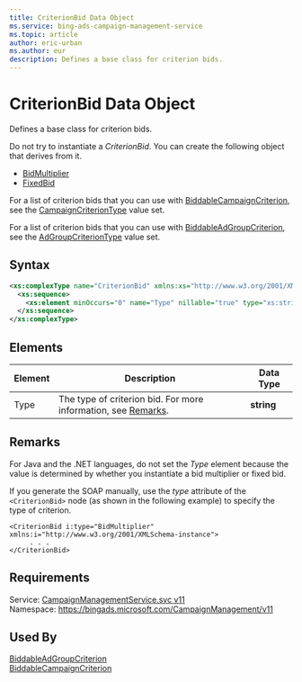 ```yaml
---
title: CriterionBid Data Object
ms.service: bing-ads-campaign-management-service
ms.topic: article
author: eric-urban
ms.author: eur
description: Defines a base class for criterion bids.
---
```

# CriterionBid Data Object
Defines a base class for criterion bids.

Do not try to instantiate a *CriterionBid*. You can create the following object that derives from it.
-   [BidMultiplier](../campaign-management-service/bidmultiplier.md)  
-   [FixedBid](../campaign-management-service/fixedbid.md)  

For a list of criterion bids that you can use with [BiddableCampaignCriterion](../campaign-management-service/biddablecampaigncriterion.md), see the [CampaignCriterionType](../campaign-management-service/campaigncriteriontype.md) value set.

For a list of criterion bids that you can use with [BiddableAdGroupCriterion](../campaign-management-service/biddableadgroupcriterion.md), see the [AdGroupCriterionType](../campaign-management-service/adgroupcriteriontype.md) value set.

## Syntax
```xml
<xs:complexType name="CriterionBid" xmlns:xs="http://www.w3.org/2001/XMLSchema">
  <xs:sequence>
    <xs:element minOccurs="0" name="Type" nillable="true" type="xs:string" />
  </xs:sequence>
</xs:complexType>
```

## <a name="elements"></a>Elements

|Element|Description|Data Type|
|-----------|---------------|-------------|
|<a name="type"></a>Type|The type of criterion bid. For more information, see [Remarks](#remarks).|**string**|

## <a name="remarks"></a>Remarks
For Java and the .NET languages, do not set the *Type* element because the value is determined by whether you instantiate a bid multiplier or fixed bid.

If you generate the SOAP manually, use the *type* attribute of the `<CriterionBid>` node (as shown in the following example) to specify the type of criterion.

```
<CriterionBid i:type="BidMultiplier" xmlns:i="http://www.w3.org/2001/XMLSchema-instance">
     . . .
</CriterionBid>
```

## Requirements
Service: [CampaignManagementService.svc v11](https://campaign.api.bingads.microsoft.com/Api/Advertiser/CampaignManagement/v11/CampaignManagementService.svc)  
Namespace: https://bingads.microsoft.com/CampaignManagement/v11  

## Used By
[BiddableAdGroupCriterion](biddableadgroupcriterion.md)  
[BiddableCampaignCriterion](biddablecampaigncriterion.md)  
